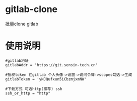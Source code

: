 # gitlab-clone
批量clone gitlab
# 使用说明
    #gitlab地址
    gitlabAddr = 'https://git.sensin-tech.cn'
    
    #授权token 在gitlab 个人头像->设置->访问令牌->scopes勾选->生成
    gitlabToken = 'yNJQufxun5iCbzmjxmNW'
    
    #下载方式 可选http(推荐) ssh
    ssh_or_http = "http"
